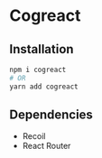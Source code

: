 # Cogreact

## Installation

```sh
npm i cogreact
# OR
yarn add cogreact
```

## Dependencies

* Recoil
* React Router
